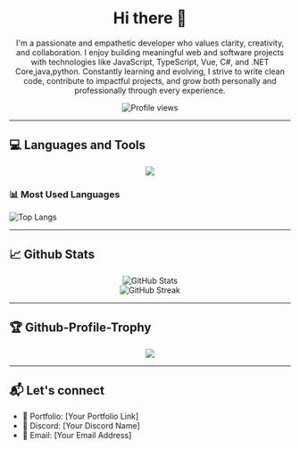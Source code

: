 <h1 align="center">Hi there 👋</h1>

<p align="center">
I'm a passionate and empathetic developer who values clarity, creativity, and collaboration. I enjoy building meaningful web and software projects with technologies like JavaScript, TypeScript, Vue, C#, and .NET Core,java,python. Constantly learning and evolving, I strive to write clean code, contribute to impactful projects, and grow both personally and professionally through every experience.
</p>


<p align="center">
  <img src="https://komarev.com/ghpvc/?username=PhyoKhantKyaw-coding&style=flat-square&color=blue" alt="Profile views" />
</p>

---

## 💻 Languages and Tools

<p align="center">
  <img src="https://skillicons.dev/icons?i=dotnet,js,ts,react,java,python,php,laravel,bootstrap,tailwind,vue,scss,css,less,csharp" />
</p>

### 📊 Most Used Languages

![Top Langs](https://github-readme-stats.vercel.app/api/top-langs/?username=PhyoKhantKyaw-coding&layout=compact&theme=radical)

---

## 📈 Github Stats

<div align="center">

![GitHub Stats](https://github-readme-stats.vercel.app/api?username=PhyoKhantKyaw-coding&show_icons=true&theme=radical)
<br>
![GitHub Streak](https://github-readme-streak-stats.herokuapp.com?user=PhyoKhantKyaw-coding&theme=radical&date_format=M%20j%5B%2C%20Y%5D)

</div>

---

## 🏆 Github-Profile-Trophy

<p align="center">
  <img src="https://github-profile-trophy.vercel.app/?username=PhyoKhantKyaw-coding&theme=radical&no-frame=true&margin-w=15&column=7" />
</p>

---

## 📬 Let's connect

- 💼 Portfolio: [Your Portfolio Link]
- 💬 Discord: [Your Discord Name]
- 📧 Email: [Your Email Address]

<!---
PhyoKhantKyaw-coding/PhyoKhantKyaw-coding is a ✨ special ✨ repository because its `README.md` (this file) appears on your GitHub profile.
You can click the Preview link to take a look at your changes.
--->
